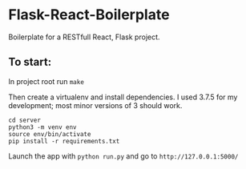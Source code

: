 # Flask-React-Boilerplate
Boilerplate for a RESTfull React, Flask project.

## To start:

In project root run `make`

Then create a virtualenv and install dependencies. I used 3.7.5 for my development; most minor versions of 3 should work.

```
cd server
python3 -m venv env
source env/bin/activate
pip install -r requirements.txt
```

Launch the app with `python run.py` and go to `http://127.0.0.1:5000/`
